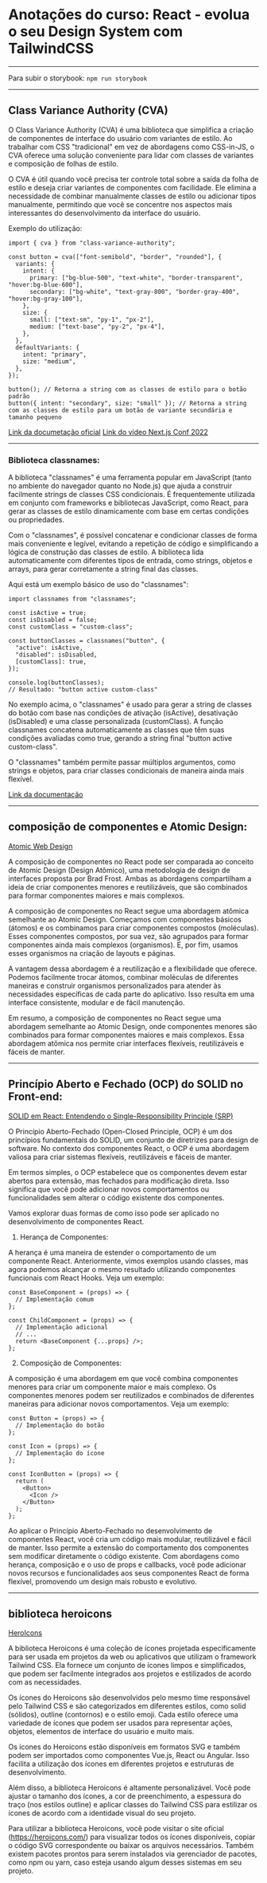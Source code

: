 # Anotações do curso: React - evolua o seu Design System com TailwindCSS

---
Para subir o storybook: ```npm run storybook```

---

## Class Variance Authority (CVA)
O Class Variance Authority (CVA) é uma biblioteca que simplifica a criação de componentes de interface do usuário com variantes de estilo. Ao trabalhar com CSS "tradicional" em vez de abordagens como CSS-in-JS, o CVA oferece uma solução conveniente para lidar com classes de variantes e composição de folhas de estilo.

O CVA é útil quando você precisa ter controle total sobre a saída da folha de estilo e deseja criar variantes de componentes com facilidade. Ele elimina a necessidade de combinar manualmente classes de estilo ou adicionar tipos manualmente, permitindo que você se concentre nos aspectos mais interessantes do desenvolvimento da interface do usuário.

Exemplo do utilização:
```
import { cva } from "class-variance-authority";

const button = cva(["font-semibold", "border", "rounded"], {
  variants: {
    intent: {
      primary: ["bg-blue-500", "text-white", "border-transparent", "hover:bg-blue-600"],
      secondary: ["bg-white", "text-gray-800", "border-gray-400", "hover:bg-gray-100"],
    },
    size: {
      small: ["text-sm", "py-1", "px-2"],
      medium: ["text-base", "py-2", "px-4"],
    },
  },
  defaultVariants: {
    intent: "primary",
    size: "medium",
  },
});

button(); // Retorna a string com as classes de estilo para o botão padrão
button({ intent: "secondary", size: "small" }); // Retorna a string com as classes de estilo para um botão de variante secundária e tamanho pequeno

```

[Link da documetação oficial](https://cva.style/docs)
[Link do vídeo Next.js Conf 2022 ](https://youtu.be/T-Zv73yZ_QI) 

---

### Biblioteca classnames:
A biblioteca "classnames" é uma ferramenta popular em JavaScript (tanto no ambiente do navegador quanto no Node.js) que ajuda a construir facilmente strings de classes CSS condicionais. É frequentemente utilizada em conjunto com frameworks e bibliotecas JavaScript, como React, para gerar as classes de estilo dinamicamente com base em certas condições ou propriedades.

Com o "classnames", é possível concatenar e condicionar classes de forma mais conveniente e legível, evitando a repetição de código e simplificando a lógica de construção das classes de estilo. A biblioteca lida automaticamente com diferentes tipos de entrada, como strings, objetos e arrays, para gerar corretamente a string final das classes.

Aqui está um exemplo básico de uso do "classnames":

```
import classnames from "classnames";

const isActive = true;
const isDisabled = false;
const customClass = "custom-class";

const buttonClasses = classnames("button", {
  "active": isActive,
  "disabled": isDisabled,
  [customClass]: true,
});

console.log(buttonClasses);
// Resultado: "button active custom-class"
```

No exemplo acima, o "classnames" é usado para gerar a string de classes do botão com base nas condições de ativação (isActive), desativação (isDisabled) e uma classe personalizada (customClass). A função classnames concatena automaticamente as classes que têm suas condições avaliadas como true, gerando a string final "button active custom-class".

O "classnames" também permite passar múltiplos argumentos, como strings e objetos, para criar classes condicionais de maneira ainda mais flexível.

[Link da documentação](https://github.com/JedWatson/classnames)

---

## composição de componentes e Atomic Design:
[Atomic Web Design](https://bradfrost.com/blog/post/atomic-web-design/)

A composição de componentes no React pode ser comparada ao conceito de Atomic Design (Design Atômico), uma metodologia de design de interfaces proposta por Brad Frost. Ambas as abordagens compartilham a ideia de criar componentes menores e reutilizáveis, que são combinados para formar componentes maiores e mais complexos.

A composição de componentes no React segue uma abordagem atômica semelhante ao Atomic Design. Começamos com componentes básicos (átomos) e os combinamos para criar componentes compostos (moléculas). Esses componentes compostos, por sua vez, são agrupados para formar componentes ainda mais complexos (organismos). E, por fim, usamos esses organismos na criação de layouts e páginas.

A vantagem dessa abordagem é a reutilização e a flexibilidade que oferece. Podemos facilmente trocar átomos, combinar moléculas de diferentes maneiras e construir organismos personalizados para atender às necessidades específicas de cada parte do aplicativo. Isso resulta em uma interface consistente, modular e de fácil manutenção.

Em resumo, a composição de componentes no React segue uma abordagem semelhante ao Atomic Design, onde componentes menores são combinados para formar componentes maiores e mais complexos. Essa abordagem atômica nos permite criar interfaces flexíveis, reutilizáveis e fáceis de manter.

---

## Princípio Aberto e Fechado (OCP) do SOLID no Front-end:
[SOLID em React: Entendendo o Single-Responsibility Principle (SRP)](https://marcosviniciosneves.medium.com/solid-em-react-entendendo-o-single-responsibility-principle-srp-4a2028b35c41)

O Princípio Aberto-Fechado (Open-Closed Principle, OCP) é um dos princípios fundamentais do SOLID, um conjunto de diretrizes para design de software. No contexto dos componentes React, o OCP é uma abordagem valiosa para criar sistemas flexíveis, reutilizáveis e fáceis de manter.

Em termos simples, o OCP estabelece que os componentes devem estar abertos para extensão, mas fechados para modificação direta. Isso significa que você pode adicionar novos comportamentos ou funcionalidades sem alterar o código existente dos componentes.

Vamos explorar duas formas de como isso pode ser aplicado no desenvolvimento de componentes React.

1. Herança de Componentes:

A herança é uma maneira de estender o comportamento de um componente React. Anteriormente, vimos exemplos usando classes, mas agora podemos alcançar o mesmo resultado utilizando componentes funcionais com React Hooks. Veja um exemplo:
```
const BaseComponent = (props) => {
  // Implementação comum
};

const ChildComponent = (props) => {
  // Implementação adicional
  // ...
  return <BaseComponent {...props} />;
};
```

2. Composição de Componentes:

A composição é uma abordagem em que você combina componentes menores para criar um componente maior e mais complexo. Os componentes menores podem ser reutilizados e combinados de diferentes maneiras para adicionar novos comportamentos. Veja um exemplo:
```
const Button = (props) => {
  // Implementação do botão
};

const Icon = (props) => {
  // Implementação do ícone
};

const IconButton = (props) => {
  return (
    <Button>
      <Icon />
    </Button>
  );
};
```

Ao aplicar o Princípio Aberto-Fechado no desenvolvimento de componentes React, você cria um código mais modular, reutilizável e fácil de manter. Isso permite a extensão do comportamento dos componentes sem modificar diretamente o código existente. Com abordagens como herança, composição e o uso de props e callbacks, você pode adicionar novos recursos e funcionalidades aos seus componentes React de forma flexível, promovendo um design mais robusto e evolutivo.

---

## biblioteca heroicons
[HeroIcons](https://heroicons.com/)

A biblioteca Heroicons é uma coleção de ícones projetada especificamente para ser usada em projetos da web ou aplicativos que utilizam o framework Tailwind CSS. Ela fornece um conjunto de ícones limpos e simplificados, que podem ser facilmente integrados aos projetos e estilizados de acordo com as necessidades.

Os ícones do Heroicons são desenvolvidos pelo mesmo time responsável pelo Tailwind CSS e são categorizados em diferentes estilos, como solid (sólidos), outline (contornos) e o estilo emoji. Cada estilo oferece uma variedade de ícones que podem ser usados para representar ações, objetos, elementos de interface do usuário e muito mais.

Os ícones do Heroicons estão disponíveis em formatos SVG e também podem ser importados como componentes Vue.js, React ou Angular. Isso facilita a utilização dos ícones em diferentes projetos e estruturas de desenvolvimento.

Além disso, a biblioteca Heroicons é altamente personalizável. Você pode ajustar o tamanho dos ícones, a cor de preenchimento, a espessura do traço (nos estilos outline) e aplicar classes do Tailwind CSS para estilizar os ícones de acordo com a identidade visual do seu projeto.

Para utilizar a biblioteca Heroicons, você pode visitar o site oficial (https://heroicons.com/) para visualizar todos os ícones disponíveis, copiar o código SVG correspondente ou baixar os arquivos necessários. Também existem pacotes prontos para serem instalados via gerenciador de pacotes, como npm ou yarn, caso esteja usando algum desses sistemas em seu projeto.
